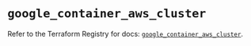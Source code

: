 # `google_container_aws_cluster`

Refer to the Terraform Registry for docs: [`google_container_aws_cluster`](https://registry.terraform.io/providers/hashicorp/google/6.6.0/docs/resources/container_aws_cluster).
